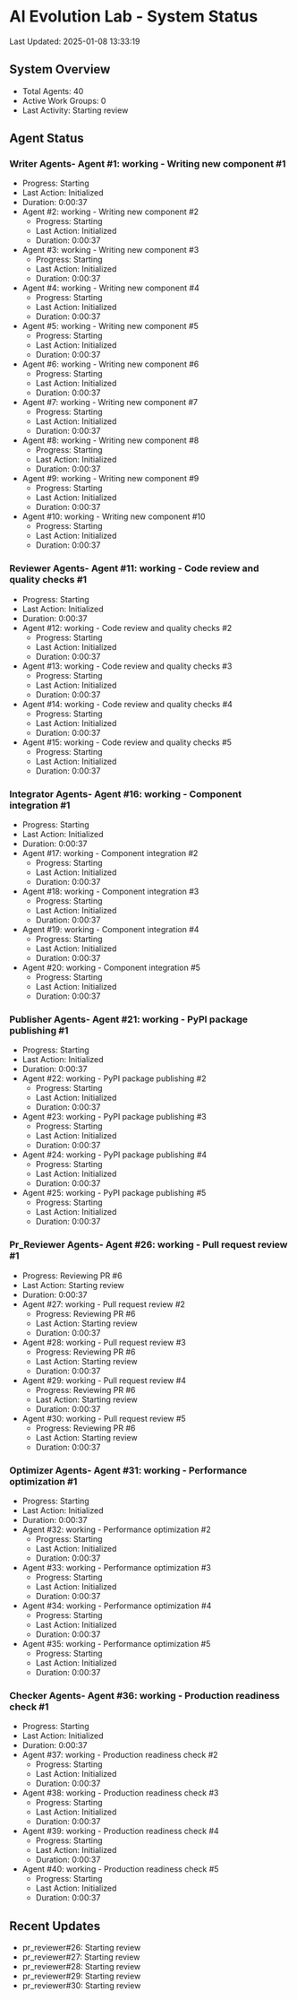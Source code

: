 # AI Evolution Lab - System Status
Last Updated: 2025-01-08 13:33:19

## System Overview
- Total Agents: 40
- Active Work Groups: 0
- Last Activity: Starting review

## Agent Status

### Writer Agents- Agent #1: working - Writing new component #1
  - Progress: Starting
  - Last Action: Initialized
  - Duration: 0:00:37
- Agent #2: working - Writing new component #2
  - Progress: Starting
  - Last Action: Initialized
  - Duration: 0:00:37
- Agent #3: working - Writing new component #3
  - Progress: Starting
  - Last Action: Initialized
  - Duration: 0:00:37
- Agent #4: working - Writing new component #4
  - Progress: Starting
  - Last Action: Initialized
  - Duration: 0:00:37
- Agent #5: working - Writing new component #5
  - Progress: Starting
  - Last Action: Initialized
  - Duration: 0:00:37
- Agent #6: working - Writing new component #6
  - Progress: Starting
  - Last Action: Initialized
  - Duration: 0:00:37
- Agent #7: working - Writing new component #7
  - Progress: Starting
  - Last Action: Initialized
  - Duration: 0:00:37
- Agent #8: working - Writing new component #8
  - Progress: Starting
  - Last Action: Initialized
  - Duration: 0:00:37
- Agent #9: working - Writing new component #9
  - Progress: Starting
  - Last Action: Initialized
  - Duration: 0:00:37
- Agent #10: working - Writing new component #10
  - Progress: Starting
  - Last Action: Initialized
  - Duration: 0:00:37

### Reviewer Agents- Agent #11: working - Code review and quality checks #1
  - Progress: Starting
  - Last Action: Initialized
  - Duration: 0:00:37
- Agent #12: working - Code review and quality checks #2
  - Progress: Starting
  - Last Action: Initialized
  - Duration: 0:00:37
- Agent #13: working - Code review and quality checks #3
  - Progress: Starting
  - Last Action: Initialized
  - Duration: 0:00:37
- Agent #14: working - Code review and quality checks #4
  - Progress: Starting
  - Last Action: Initialized
  - Duration: 0:00:37
- Agent #15: working - Code review and quality checks #5
  - Progress: Starting
  - Last Action: Initialized
  - Duration: 0:00:37

### Integrator Agents- Agent #16: working - Component integration #1
  - Progress: Starting
  - Last Action: Initialized
  - Duration: 0:00:37
- Agent #17: working - Component integration #2
  - Progress: Starting
  - Last Action: Initialized
  - Duration: 0:00:37
- Agent #18: working - Component integration #3
  - Progress: Starting
  - Last Action: Initialized
  - Duration: 0:00:37
- Agent #19: working - Component integration #4
  - Progress: Starting
  - Last Action: Initialized
  - Duration: 0:00:37
- Agent #20: working - Component integration #5
  - Progress: Starting
  - Last Action: Initialized
  - Duration: 0:00:37

### Publisher Agents- Agent #21: working - PyPI package publishing #1
  - Progress: Starting
  - Last Action: Initialized
  - Duration: 0:00:37
- Agent #22: working - PyPI package publishing #2
  - Progress: Starting
  - Last Action: Initialized
  - Duration: 0:00:37
- Agent #23: working - PyPI package publishing #3
  - Progress: Starting
  - Last Action: Initialized
  - Duration: 0:00:37
- Agent #24: working - PyPI package publishing #4
  - Progress: Starting
  - Last Action: Initialized
  - Duration: 0:00:37
- Agent #25: working - PyPI package publishing #5
  - Progress: Starting
  - Last Action: Initialized
  - Duration: 0:00:37

### Pr_Reviewer Agents- Agent #26: working - Pull request review #1
  - Progress: Reviewing PR #6
  - Last Action: Starting review
  - Duration: 0:00:37
- Agent #27: working - Pull request review #2
  - Progress: Reviewing PR #6
  - Last Action: Starting review
  - Duration: 0:00:37
- Agent #28: working - Pull request review #3
  - Progress: Reviewing PR #6
  - Last Action: Starting review
  - Duration: 0:00:37
- Agent #29: working - Pull request review #4
  - Progress: Reviewing PR #6
  - Last Action: Starting review
  - Duration: 0:00:37
- Agent #30: working - Pull request review #5
  - Progress: Reviewing PR #6
  - Last Action: Starting review
  - Duration: 0:00:37

### Optimizer Agents- Agent #31: working - Performance optimization #1
  - Progress: Starting
  - Last Action: Initialized
  - Duration: 0:00:37
- Agent #32: working - Performance optimization #2
  - Progress: Starting
  - Last Action: Initialized
  - Duration: 0:00:37
- Agent #33: working - Performance optimization #3
  - Progress: Starting
  - Last Action: Initialized
  - Duration: 0:00:37
- Agent #34: working - Performance optimization #4
  - Progress: Starting
  - Last Action: Initialized
  - Duration: 0:00:37
- Agent #35: working - Performance optimization #5
  - Progress: Starting
  - Last Action: Initialized
  - Duration: 0:00:37

### Checker Agents- Agent #36: working - Production readiness check #1
  - Progress: Starting
  - Last Action: Initialized
  - Duration: 0:00:37
- Agent #37: working - Production readiness check #2
  - Progress: Starting
  - Last Action: Initialized
  - Duration: 0:00:37
- Agent #38: working - Production readiness check #3
  - Progress: Starting
  - Last Action: Initialized
  - Duration: 0:00:37
- Agent #39: working - Production readiness check #4
  - Progress: Starting
  - Last Action: Initialized
  - Duration: 0:00:37
- Agent #40: working - Production readiness check #5
  - Progress: Starting
  - Last Action: Initialized
  - Duration: 0:00:37


## Recent Updates
- pr_reviewer#26: Starting review
- pr_reviewer#27: Starting review
- pr_reviewer#28: Starting review
- pr_reviewer#29: Starting review
- pr_reviewer#30: Starting review
